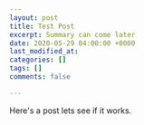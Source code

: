 ```yaml
---
layout: post
title: Test Post
excerpt: Summary can come later
date: 2020-05-29 04:00:00 +0000
last_modified_at: 
categories: []
tags: []
comments: false

---
```

Here's a post lets see if it works. 